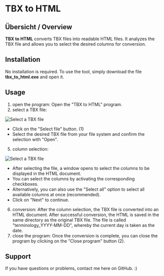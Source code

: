 # TBX to HTML

## Übersicht / Overview
**TBX to HTML** converts TBX files into readable HTML files. It analyzes the TBX file and allows you to select the desired columns for conversion.

## Installation
No installation is required. To use the tool, simply download the file **tbx_to_html.exe** and open it.

## Usage
1. open the program:
       Open the "TBX to HTML" program.
2. select a TBX file:

![Select a TBX file](MVP/img/Programm%20öffnet%20sich.PNG)

- Click on the "Select file" button. (1)
- Select the desired TBX file from your file system and confirm the selection with "Open".
5. column selection:

![Select a TBX file](MVP/img/alle_auswählen.PNG)

- After selecting the file, a window opens to select the columns to be displayed in the HTML document.
- You can select the columns by activating the corresponding checkboxes.
- Alternatively, you can also use the "Select all" option to select all available columns at once (recommended).
- Click on "Next" to continue.
6. conversion:
       After the column selection, the TBX file is converted into an HTML document.
       After successful conversion, the HTML is saved in the same directory as the original TBX file. The file is called "terminology_YYYY-MM-DD", whereby the current day is taken as the date.
7. close the program:
       Once the conversion is complete, you can close the program by clicking on the "Close program" button (2).

## Support
If you have questions or problems, contact me here on GitHub. :)


